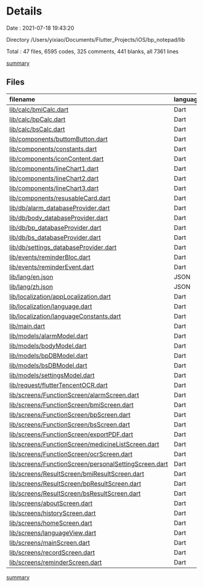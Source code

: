 # Details

Date : 2021-07-18 19:43:20

Directory /Users/yixiao/Documents/Flutter_Projects/iOS/bp_notepad/lib

Total : 47 files,  6595 codes, 325 comments, 441 blanks, all 7361 lines

[summary](results.md)

## Files
| filename | language | code | comment | blank | total |
| :--- | :--- | ---: | ---: | ---: | ---: |
| [lib/calc/bmiCalc.dart](/lib/calc/bmiCalc.dart) | Dart | 30 | 2 | 7 | 39 |
| [lib/calc/bpCalc.dart](/lib/calc/bpCalc.dart) | Dart | 16 | 1 | 4 | 21 |
| [lib/calc/bsCalc.dart](/lib/calc/bsCalc.dart) | Dart | 11 | 1 | 4 | 16 |
| [lib/components/buttomButton.dart](/lib/components/buttomButton.dart) | Dart | 29 | 1 | 2 | 32 |
| [lib/components/constants.dart](/lib/components/constants.dart) | Dart | 101 | 2 | 22 | 125 |
| [lib/components/iconContent.dart](/lib/components/iconContent.dart) | Dart | 25 | 1 | 3 | 29 |
| [lib/components/lineChart1.dart](/lib/components/lineChart1.dart) | Dart | 445 | 22 | 13 | 480 |
| [lib/components/lineChart2.dart](/lib/components/lineChart2.dart) | Dart | 349 | 5 | 10 | 364 |
| [lib/components/lineChart3.dart](/lib/components/lineChart3.dart) | Dart | 387 | 15 | 14 | 416 |
| [lib/components/resusableCard.dart](/lib/components/resusableCard.dart) | Dart | 27 | 1 | 2 | 30 |
| [lib/db/alarm_databaseProvider.dart](/lib/db/alarm_databaseProvider.dart) | Dart | 107 | 10 | 17 | 134 |
| [lib/db/body_databaseProvider.dart](/lib/db/body_databaseProvider.dart) | Dart | 88 | 9 | 18 | 115 |
| [lib/db/bp_databaseProvider.dart](/lib/db/bp_databaseProvider.dart) | Dart | 85 | 10 | 16 | 111 |
| [lib/db/bs_databaseProvider.dart](/lib/db/bs_databaseProvider.dart) | Dart | 75 | 9 | 16 | 100 |
| [lib/db/settings_databaseProvider.dart](/lib/db/settings_databaseProvider.dart) | Dart | 76 | 13 | 16 | 105 |
| [lib/events/reminderBloc.dart](/lib/events/reminderBloc.dart) | Dart | 23 | 2 | 3 | 28 |
| [lib/events/reminderEvent.dart](/lib/events/reminderEvent.dart) | Dart | 20 | 4 | 9 | 33 |
| [lib/lang/en.json](/lib/lang/en.json) | JSON | 117 | 0 | 0 | 117 |
| [lib/lang/zh.json](/lib/lang/zh.json) | JSON | 118 | 0 | 0 | 118 |
| [lib/localization/appLocalization.dart](/lib/localization/appLocalization.dart) | Dart | 38 | 11 | 14 | 63 |
| [lib/localization/language.dart](/lib/localization/language.dart) | Dart | 12 | 1 | 4 | 17 |
| [lib/localization/languageConstants.dart](/lib/localization/languageConstants.dart) | Dart | 25 | 2 | 6 | 33 |
| [lib/main.dart](/lib/main.dart) | Dart | 67 | 12 | 9 | 88 |
| [lib/models/alarmModel.dart](/lib/models/alarmModel.dart) | Dart | 39 | 1 | 5 | 45 |
| [lib/models/bodyModel.dart](/lib/models/bodyModel.dart) | Dart | 32 | 1 | 5 | 38 |
| [lib/models/bpDBModel.dart](/lib/models/bpDBModel.dart) | Dart | 32 | 1 | 5 | 38 |
| [lib/models/bsDBModel.dart](/lib/models/bsDBModel.dart) | Dart | 26 | 1 | 5 | 32 |
| [lib/models/settingsModel.dart](/lib/models/settingsModel.dart) | Dart | 42 | 1 | 11 | 54 |
| [lib/request/flutterTencentOCR.dart](/lib/request/flutterTencentOCR.dart) | Dart | 130 | 12 | 32 | 174 |
| [lib/screens/FunctionScreen/alarmScreen.dart](/lib/screens/FunctionScreen/alarmScreen.dart) | Dart | 309 | 15 | 15 | 339 |
| [lib/screens/FunctionScreen/bmiScreen.dart](/lib/screens/FunctionScreen/bmiScreen.dart) | Dart | 523 | 2 | 4 | 529 |
| [lib/screens/FunctionScreen/bpScreen.dart](/lib/screens/FunctionScreen/bpScreen.dart) | Dart | 485 | 1 | 4 | 490 |
| [lib/screens/FunctionScreen/bsScreen.dart](/lib/screens/FunctionScreen/bsScreen.dart) | Dart | 285 | 1 | 5 | 291 |
| [lib/screens/FunctionScreen/exportPDF.dart](/lib/screens/FunctionScreen/exportPDF.dart) | Dart | 192 | 37 | 20 | 249 |
| [lib/screens/FunctionScreen/medicineListScreen.dart](/lib/screens/FunctionScreen/medicineListScreen.dart) | Dart | 49 | 0 | 6 | 55 |
| [lib/screens/FunctionScreen/ocrScreen.dart](/lib/screens/FunctionScreen/ocrScreen.dart) | Dart | 344 | 15 | 16 | 375 |
| [lib/screens/FunctionScreen/personalSettingScreen.dart](/lib/screens/FunctionScreen/personalSettingScreen.dart) | Dart | 552 | 2 | 7 | 561 |
| [lib/screens/ResultScreen/bmiResultScreen.dart](/lib/screens/ResultScreen/bmiResultScreen.dart) | Dart | 101 | 16 | 7 | 124 |
| [lib/screens/ResultScreen/bpResultScreen.dart](/lib/screens/ResultScreen/bpResultScreen.dart) | Dart | 173 | 1 | 6 | 180 |
| [lib/screens/ResultScreen/bsResultScreen.dart](/lib/screens/ResultScreen/bsResultScreen.dart) | Dart | 114 | 1 | 6 | 121 |
| [lib/screens/aboutScreen.dart](/lib/screens/aboutScreen.dart) | Dart | 148 | 1 | 4 | 153 |
| [lib/screens/historyScreen.dart](/lib/screens/historyScreen.dart) | Dart | 280 | 3 | 20 | 303 |
| [lib/screens/homeScreen.dart](/lib/screens/homeScreen.dart) | Dart | 94 | 3 | 6 | 103 |
| [lib/screens/languageView.dart](/lib/screens/languageView.dart) | Dart | 61 | 1 | 7 | 69 |
| [lib/screens/mainScreen.dart](/lib/screens/mainScreen.dart) | Dart | 54 | 70 | 16 | 140 |
| [lib/screens/recordScreen.dart](/lib/screens/recordScreen.dart) | Dart | 86 | 1 | 5 | 92 |
| [lib/screens/reminderScreen.dart](/lib/screens/reminderScreen.dart) | Dart | 173 | 4 | 15 | 192 |

[summary](results.md)